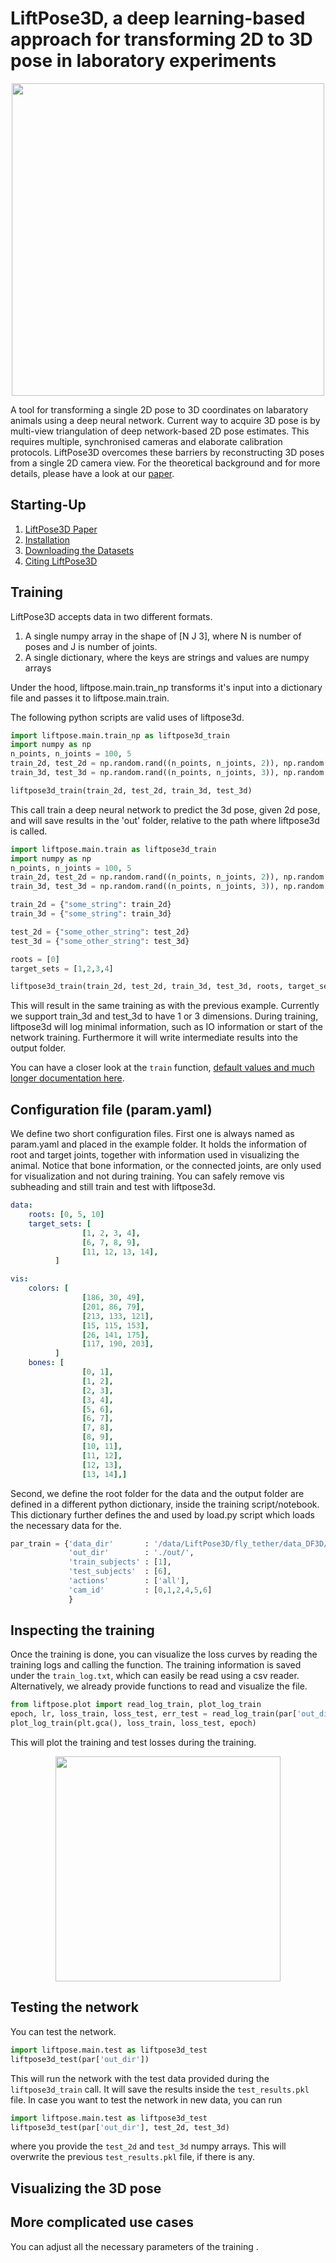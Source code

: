 # LiftPose3D, a deep learning-based approach for transforming 2D to 3D pose in laboratory experiments

<!--- ![video_5](https://user-images.githubusercontent.com/20509861/110424090-876c2180-80a2-11eb-87cc-38309236bf83.gif) --->
<p align="center">
  <img align="center" width="500" height="500" src="https://user-images.githubusercontent.com/20509861/110424218-bc787400-80a2-11eb-8164-61a5bf1085fe.gif">
</p>

A tool for transforming a single 2D pose to 3D coordinates on labaratory animals using a deep neural network. Current way to acquire 3D pose is by multi-view triangulation of deep network-based 2D pose estimates. This requires multiple, synchronised cameras and elaborate calibration protocols. LiftPose3D overcomes these barriers by reconstructing 3D poses from a single 2D camera view. For the theoretical background and for more details, please have a look at our [paper](https://www.biorxiv.org/content/10.1101/2020.09.18.292680v1).

## Starting-Up
1. [LiftPose3D Paper](https://www.biorxiv.org/content/10.1101/2020.09.18.292680v1)
2. [Installation](https://github.com/NeLy-EPFL/LiftPose3D/blob/package_sem/docs/install.md)
3. [Downloading the Datasets](https://github.com/NeLy-EPFL/LiftPose3D/blob/package_sem/docs/dataset.md)
4. [Citing LiftPose3D](https://github.com/NeLy-EPFL/LiftPose3D/blob/package_sem/docs/cite.md)

## Training
LiftPose3D accepts data in two different formats. 
1. A single numpy array in the shape of [N J 3], where N is number of poses and J is number of joints. 
2. A single dictionary, where the keys are strings and values are numpy arrays 

Under the hood, liftpose.main.train_np transforms it's input into a dictionary file and passes it to liftpose.main.train.

The following python scripts are valid uses of liftpose3d.

  ```python
  import liftpose.main.train_np as liftpose3d_train
  import numpy as np
  n_points, n_joints = 100, 5
  train_2d, test_2d = np.random.rand((n_points, n_joints, 2)), np.random.rand((n_points, n_joints, 2))
  train_3d, test_3d = np.random.rand((n_points, n_joints, 3)), np.random.rand((n_points, n_joints, 3))
  
  liftpose3d_train(train_2d, test_2d, train_3d, test_3d)
  ```
  
  This call train a deep neural network to predict the 3d pose, given 2d pose, and will save results in the 'out' folder, relative to the path where liftpose3d is called.
  
  ```python
  import liftpose.main.train as liftpose3d_train
  import numpy as np
  n_points, n_joints = 100, 5
  train_2d, test_2d = np.random.rand((n_points, n_joints, 2)), np.random.rand((n_points, n_joints, 2))
  train_3d, test_3d = np.random.rand((n_points, n_joints, 3)), np.random.rand((n_points, n_joints, 3))
  
  train_2d = {"some_string": train_2d}
  train_3d = {"some_string": train_3d}
  
  test_2d = {"some_other_string": test_2d}
  test_3d = {"some_other_string": test_3d}
  
  roots = [0]
  target_sets = [1,2,3,4]
  
  liftpose3d_train(train_2d, test_2d, train_3d, test_3d, roots, target_sets)
  ```
  This will result in the same training as with the previous example. Currently we support train_3d and test_3d to have 1 or 3 dimensions.
  During training, liftpose3d will log minimal information, such as IO information or start of the network training. Furthermore it will write intermediate     results into the output folder.
  
  You can have a closer look at the ```train``` function, [default values and much longer documentation here](https://github.com/NeLy-EPFL/LiftPose3D/blob/7548b391e80bebb10e5ae6dce8624022a4019f53/liftpose/main.py#L97).
  

## Configuration file (param.yaml)
We define two short configuration files. First one is always named as param.yaml and placed in the example folder. It holds the information of root and target joints, together with information used in visualizing the animal. Notice that bone information, or the connected joints, are only used for visualization and not during training. You can safely remove vis subheading and still train and test with liftpose3d. 
  ```yaml
  data:
      roots: [0, 5, 10]
      target_sets: [
                  [1, 2, 3, 4],
                  [6, 7, 8, 9],
                  [11, 12, 13, 14],
            ]

  vis:
      colors: [
                  [186, 30, 49], 
                  [201, 86, 79], 
                  [213, 133, 121],
                  [15, 115, 153],
                  [26, 141, 175],
                  [117, 190, 203],
            ]
      bones: [
                  [0, 1],
                  [1, 2],
                  [2, 3],
                  [3, 4],
                  [5, 6],
                  [6, 7],
                  [7, 8],
                  [8, 9],
                  [10, 11],
                  [11, 12],
                  [12, 13],
                  [13, 14],] 
  ```
  
  Second, we define the root folder for the data and the output folder are defined in a different python dictionary, inside the training script/notebook. This dictionary further defines the and used by load.py script which loads the necessary data for the. 
  
  ```python
  par_train = {'data_dir'       : '/data/LiftPose3D/fly_tether/data_DF3D/',
               'out_dir'        : './out/',
               'train_subjects' : [1],
               'test_subjects'  : [6],
               'actions'        : ['all'],
               'cam_id'         : [0,1,2,4,5,6]
               }
  ```
  

## Inspecting the training  
  
  Once the training is done, you can visualize the loss curves by reading the training logs and calling the function. The training information is saved under the ```train_log.txt```, which can easily be read using a csv reader. Alternatively, we already provide functions to read and visualize the file.
  
  ```python
  from liftpose.plot import read_log_train, plot_log_train
  epoch, lr, loss_train, loss_test, err_test = read_log_train(par['out_dir'])
  plot_log_train(plt.gca(), loss_train, loss_test, epoch)
  ```
  This will plot the training and test losses during the training.
  <p align="center">
   <img src="https://user-images.githubusercontent.com/20509861/110373519-dfc60380-804f-11eb-9bbe-6db6f17c5fc6.png" width="360">
  </p>

  
## Testing the network
  You can test the network.
  ```python
  import liftpose.main.test as liftpose3d_test
  liftpose3d_test(par['out_dir'])
  ```
  This will run the network with the test data provided during the ```liftpose3d_train``` call. It will save the results inside the ```test_results.pkl``` file. 
  In case you want to test the network in new data, you can run
  
  ```python
  import liftpose.main.test as liftpose3d_test
  liftpose3d_test(par['out_dir'], test_2d, test_3d)
  ```
  where you provide the ```test_2d``` and ```test_3d``` numpy arrays. This will overwrite the previous ```test_results.pkl``` file, if there is any.
## Visualizing the 3D pose

## More complicated use cases
  You can adjust all the necessary parameters of the training .

